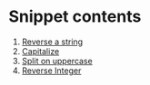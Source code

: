 # Snippet contents

1. [Reverse a string](String-Reverse)
2. [Capitalize](Capitalize)
3. [Split on uppercase](split-on-uppercase)
4. [Reverse Integer](Reverse-Integer)